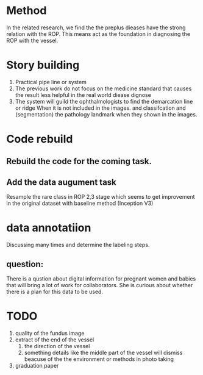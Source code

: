 # Method

In the related research, we find the the preplus dieases have the strong relation with the ROP. This means act as the foundation in diagnosing the ROP with the vessel.

# Story building
1. Practical pipe line or system
2. The previous work do not focus on the medicine standard that causes the result less helpful in the real world diease dignose
3. The system will guild the ophthalmologists to find the  demarcation line or ridge When it is not included in the images. and classifcation and (segmentation) the pathology landmark when they shown in the images.
# Code rebuild
## Rebuild the code for the coming task.

## Add the data augument task
Resample the rare class in ROP 2,3 stage which seems to get improvement in the original dataset with baseline method (Inception V3)

# data annotatiion
Discussing many times and determine the labeling steps.

## question:
There is a qustion about digital information for pregnant women and babies that will bring a lot of work for collaborators. She is curious about whether there is a plan for this data to be used.

# TODO
1. quality of the fundus image
2. extract of the end of the vessel
    1. the direction of the vessel
    2. something details like the middle part of the vessel will dismiss beacuse of the the environment or methods in photo taking
3. graduation paper